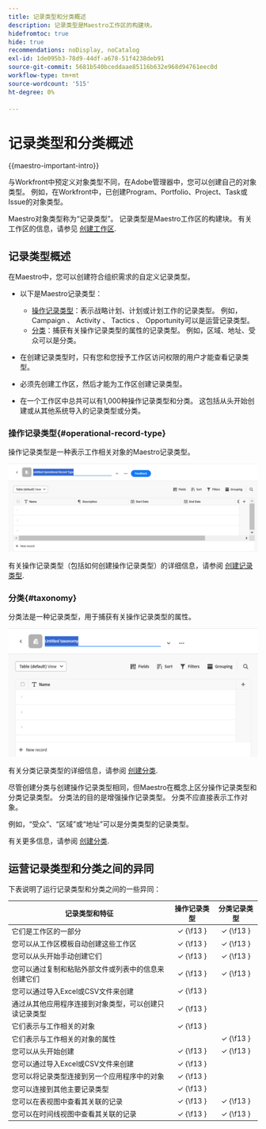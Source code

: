```yaml
---
title: 记录类型和分类概述
description: 记录类型是Maestro工作区的构建块。
hidefromtoc: true
hide: true
recommendations: noDisplay, noCatalog
exl-id: 1de095b3-78d9-44df-a678-51f4238deb91
source-git-commit: 5681b540bceddaae85116b632e968d94761eec0d
workflow-type: tm+mt
source-wordcount: '515'
ht-degree: 0%

---
```


<!--udpate the metadata with real information when making this avilable in TOC and in the left nav-->

# 记录类型和分类概述

{{maestro-important-intro}}

与Workfront中预定义对象类型不同，在Adobe管理器中，您可以创建自己的对象类型。 例如，在Workfront中，已创建Program、Portfolio、Project、Task或Issue的对象类型。

Maestro对象类型称为“记录类型”。 记录类型是Maestro工作区的构建块。 有关工作区的信息，请参见 [创建工作区](../architecture/create-workspaces.md).

## 记录类型概述

在Maestro中，您可以创建符合组织需求的自定义记录类型。

* 以下是Maestro记录类型：

   * [操作记录类型](#operational-record-type)：表示战略计划、计划或计划工作的记录类型。 例如， Campaign 、 Activity 、 Tactics 、 Opportunity可以是运营记录类型。
   * [分类](#taxonomy)：捕获有关操作记录类型的属性的记录类型。 例如，区域、地址、受众可以是分类。

* 在创建记录类型时，只有您和您授予工作区访问权限的用户才能查看记录类型。
* 必须先创建工作区，然后才能为工作区创建记录类型。
* 在一个工作区中总共可以有1,000种操作记录类型和分类。 这包括从头开始创建或从其他系统导入的记录类型或分类。

### 操作记录类型{#operational-record-type}

操作记录类型是一种表示工作相关对象的Maestro记录类型。

![](assets/operational-record-type-blank.png)

有关操作记录类型（包括如何创建操作记录类型）的详细信息，请参阅 [创建记录类型](../architecture/create-record-types.md).

### 分类{#taxonomy}

分类法是一种记录类型，用于捕获有关操作记录类型的属性。

![](assets/taxonomy-record-type-blank.png)

有关分类记录类型的详细信息，请参阅 [创建分类](../architecture/create-a-taxonomy.md).

尽管创建分类与创建操作记录类型相同，但Maestro在概念上区分操作记录类型和分类记录类型。 分类法的目的是增强操作记录类型。 分类不应直接表示工作对象。  <!--this is no longer true, but might be later?!: A taxonomy is a record without dates, like a static list of attributes.-->

<!--mimic what you did above for operational record types to say that we can also import taxonomies from other applications too - this will be possible later; for example Team would be a taxonomy record type, etc -->

例如，“受众”、“区域”或“地址”可以是分类类型的记录类型。

有关更多信息，请参阅 [创建分类](../architecture/create-a-taxonomy.md).

## 运营记录类型和分类之间的异同

下表说明了运行记录类型和分类之间的一些异同：

| 记录类型和特征 | 操作记录类型 | 分类记录类型 |
|-------------------------------------------------------------|:-----------------------:|:--------------------:|
| 它们是工作区的一部分 | ✓ {\f13 } | ✓ {\f13 } |
| 您可以从工作区模板自动创建这些工作区 | ✓ {\f13 } | ✓ {\f13 } |
| 您可以从头开始手动创建它们 | ✓ {\f13 } | ✓ {\f13 } |
| 您可以通过复制和粘贴外部文件或列表中的信息来创建它们 | ✓ {\f13 } | ✓ {\f13 } |
| 您可以通过导入Excel或CSV文件来创建 | ✓ {\f13 } |                     |
| 通过从其他应用程序连接到对象类型，可以创建只读记录类型 | ✓ {\f13 } |                     |
| 它们表示与工作相关的对象 | ✓ {\f13 } |                      |
| 它们表示与工作相关的对象的属性 |                         | ✓ {\f13 } |
| 您可以从头开始创建 | ✓ {\f13 } | ✓ {\f13 } |
| 您可以通过导入Excel或CSV文件来创建 | ✓ {\f13 } |                      |
| 您可以将记录类型连接到另一个应用程序中的对象 | ✓ {\f13 } |                      |
| 您可以连接到其他主要记录类型 | ✓ {\f13 } |                    |
| 您可以在表视图中查看其关联的记录 | ✓ {\f13 } | ✓ {\f13 } |
| 您可以在时间线视图中查看其关联的记录 | ✓ {\f13 } | ✓ {\f13 } |
